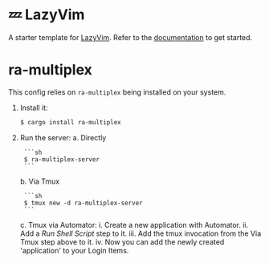 # 💤 LazyVim

A starter template for [LazyVim](https://github.com/LazyVim/LazyVim).
Refer to the [documentation](https://lazyvim.github.io/installation) to get started.

# ra-multiplex
This config relies on `ra-multiplex` being installed on your system.

1. Install it:

    ```sh
    $ cargo install ra-multiplex
    ```
2. Run the server:
    a. Directly

        ```sh
        $ ra-multiplex-server
        ```
    b. Via Tmux

        ```sh
        $ tmux new -d ra-multiplex-server
        ```
    c. Tmux via Automator:
        i. Create a new application with Automator.
        ii. Add a _Run Shell Script_ step to it.
        iii. Add the tmux invocation from the Via Tmux step above to it.
        iv. Now you can add the newly created 'application' to your Login Items.
